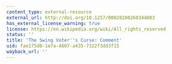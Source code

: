 ```yaml
---
content_type: external-resource
external_url: http://doi.org/10.1257/00028280260344803
has_external_license_warning: true
license: https://en.wikipedia.org/wiki/All_rights_reserved
status: ''
title: 'The Swing Voter''s Curse: Comment'
uid: fae175d0-1e7a-4607-a435-7322f3dd3f15
wayback_url: ''
---
```

